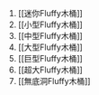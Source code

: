 1. [[迷你Fluffy木桶]]
2. [[小型Fluffy木桶]]
3. [[中型Fluffy木桶]]
4. [[大型Fluffy木桶]]
5. [[巨型Fluffy木桶]]
6. [[超大Fluffy木桶]]
7. [[無底洞Fluffy木桶]]